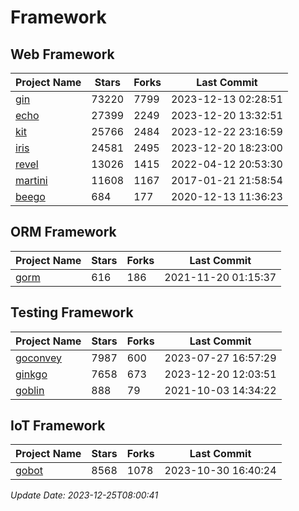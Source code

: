 # Framework

## Web Framework
| Project Name | Stars | Forks | Last Commit |
| ------------ | ----- | ----- | ----------- |
| [gin](https://github.com/gin-gonic/gin) | 73220 | 7799 | 2023-12-13 02:28:51 |
| [echo](https://github.com/labstack/echo) | 27399 | 2249 | 2023-12-20 13:32:51 |
| [kit](https://github.com/go-kit/kit) | 25766 | 2484 | 2023-12-22 23:16:59 |
| [iris](https://github.com/kataras/iris) | 24581 | 2495 | 2023-12-20 18:23:00 |
| [revel](https://github.com/revel/revel) | 13026 | 1415 | 2022-04-12 20:53:30 |
| [martini](https://github.com/go-martini/martini) | 11608 | 1167 | 2017-01-21 21:58:54 |
| [beego](https://github.com/astaxie/beego) | 684 | 177 | 2020-12-13 11:36:23 |

## ORM Framework
| Project Name | Stars | Forks | Last Commit |
| ------------ | ----- | ----- | ----------- |
| [gorm](https://github.com/jinzhu/gorm) | 616 | 186 | 2021-11-20 01:15:37 |

## Testing Framework
| Project Name | Stars | Forks | Last Commit |
| ------------ | ----- | ----- | ----------- |
| [goconvey](https://github.com/smartystreets/goconvey) | 7987 | 600 | 2023-07-27 16:57:29 |
| [ginkgo](https://github.com/onsi/ginkgo) | 7658 | 673 | 2023-12-20 12:03:51 |
| [goblin](https://github.com/franela/goblin) | 888 | 79 | 2021-10-03 14:34:22 |

## IoT Framework
| Project Name | Stars | Forks | Last Commit |
| ------------ | ----- | ----- | ----------- |
| [gobot](https://github.com/hybridgroup/gobot) | 8568 | 1078 | 2023-10-30 16:40:24 |

*Update Date: 2023-12-25T08:00:41*